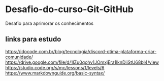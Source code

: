 # Desafio-do-curso-Git-GitHub
Desafio para aprimorar os conhecimentos

## links para estudo 
https://idocode.com.br/blog/tecnologia/discord-otima-plataforma-criar-comunidade/
https://drive.google.com/file/d/1IZu0qohv1JOmxjEra1lknDiiStU68bl4/view
https://studio.code.org/s/mc/lessons/1/levels/6
https://www.markdownguide.org/basic-syntax/
